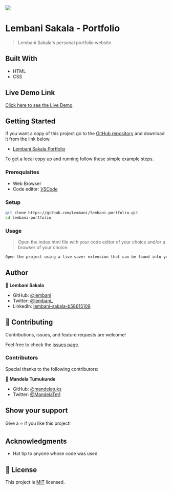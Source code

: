 
![](https://img.shields.io/badge/Microverse-blueviolet)

# Lembani Sakala - Portfolio

> Lembani Sakala's personal portfolio website.

## Built With

- HTML
- CSS

## Live Demo Link

[Click here to see the Live Demo](https://github.com/Lembani/lembani-portfolio)

## Getting Started

If you want a copy of this project go to the [GitHub repository](https://github.com/Lembani/lembani-portfolio) and download it from the link below.

- [Lembani Sakala Portfolio](git@github.com/Lembani/lembani-portfolio.git)


To get a local copy up and running follow these simple example steps.

### Prerequisites

- Web Browser
- Code editor: _[VSCode](https://code.visualstudio.com/)_

### Setup

```bash
git clone https://github.com/Lembani/lembani-portfolio.git
cd lembani-portfolio
```

### Usage

> Open the index.html file with your code editor of your choice and/or a browser of your choice.

```bash
Open the project using a live saver extension that can be found into your code editor.
```

## Author

👤 **Lembani Sakala**

- GitHub: [@lembani](https://github.com/lembani)
- Twitter: [@lembani_](https://twitter.com/lembani_)
- LinkedIn: [lembani-sakala-b58615109](https://linkedin.com/in/lembani-sakala-b58615109)

## 🤝 Contributing

Contributions, issues, and feature requests are welcome!

Feel free to check the [issues page](../../issues/).

### Contributors

Special thanks to the following contributors:

👤 **Mandela Tumukunde**
- GitHub: [@mandelatuks](https://github.com/mandelatuks)
- Twitter: [@MandelaTm1](https://twitter.com/MandelaTm1)


## Show your support

Give a ⭐️ if you like this project!

## Acknowledgments

- Hat tip to anyone whose code was used

## 📝 License

This project is [MIT](./MIT.md) licensed.
